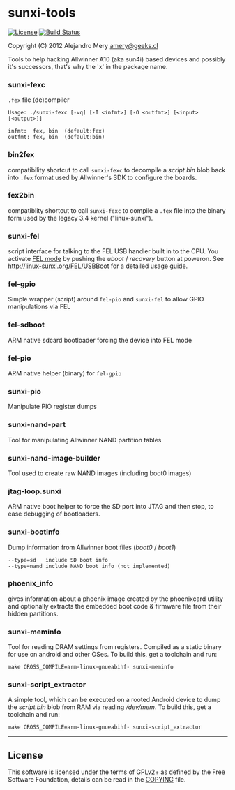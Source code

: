 # sunxi-tools
[![License](http://img.shields.io/badge/License-GPL-green.svg)][COPYING]
[![Build Status](https://travis-ci.org/linux-sunxi/sunxi-tools.svg?branch=master)](https://travis-ci.org/linux-sunxi/sunxi-tools)

Copyright (C) 2012  Alejandro Mery <amery@geeks.cl>

Tools to help hacking Allwinner A10 (aka sun4i) based devices and possibly
it's successors, that's why the 'x' in the package name.

### sunxi-fexc
`.fex` file (de)compiler

	Usage: ./sunxi-fexc [-vq] [-I <infmt>] [-O <outfmt>] [<input> [<output>]]

	infmt:  fex, bin  (default:fex)
	outfmt: fex, bin  (default:bin)

### bin2fex
compatibility shortcut to call `sunxi-fexc` to decompile a _script.bin_
blob back into `.fex` format used by Allwinner's SDK to configure
the boards.

### fex2bin
compatiblity shortcut to call `sunxi-fexc` to compile a `.fex` file
into the binary form used by the legacy 3.4 kernel ("linux&#8209;sunxi").

### sunxi-fel
script interface for talking to the FEL USB handler built in to
the CPU. You activate [FEL mode] by pushing the _uboot_ / _recovery_
button at poweron. See http://linux-sunxi.org/FEL/USBBoot for
a detailed usage guide.

### fel-gpio
Simple wrapper (script) around `fel-pio` and `sunxi-fel`
to allow GPIO manipulations via FEL

### fel-sdboot
ARM native sdcard bootloader forcing the device into FEL mode

### fel-pio
ARM native helper (binary) for `fel-gpio`

### sunxi-pio
Manipulate PIO register dumps

### sunxi-nand-part
Tool for manipulating Allwinner NAND partition tables

### sunxi-nand-image-builder
Tool used to create raw NAND images (including boot0 images)

### jtag-loop.sunxi
ARM native boot helper to force the SD port into JTAG and then stop,
to ease debugging of bootloaders.

### sunxi-bootinfo
Dump information from Allwinner boot files (_boot0_ / _boot1_)

	--type=sd	include SD boot info
	--type=nand	include NAND boot info (not implemented)

### phoenix_info
gives information about a phoenix image created by the
phoenixcard utility and optionally extracts the embedded boot
code & firmware file from their hidden partitions.

### sunxi-meminfo
Tool for reading DRAM settings from registers. Compiled as a
static binary for use on android and other OSes.
To build this, get a toolchain and run:

	make CROSS_COMPILE=arm-linux-gnueabihf- sunxi-meminfo

### sunxi-script_extractor
A simple tool, which can be executed on a rooted Android device
to dump the _script.bin_ blob from RAM via reading _/dev/mem_.
To build this, get a toolchain and run:

	make CROSS_COMPILE=arm-linux-gnueabihf- sunxi-script_extractor
---

## License
This software is licensed under the terms of GPLv2+ as defined by the
Free Software Foundation, details can be read in the [COPYING][] file.

[copying]: COPYING
[fel mode]: http://linux-sunxi.org/FEL
